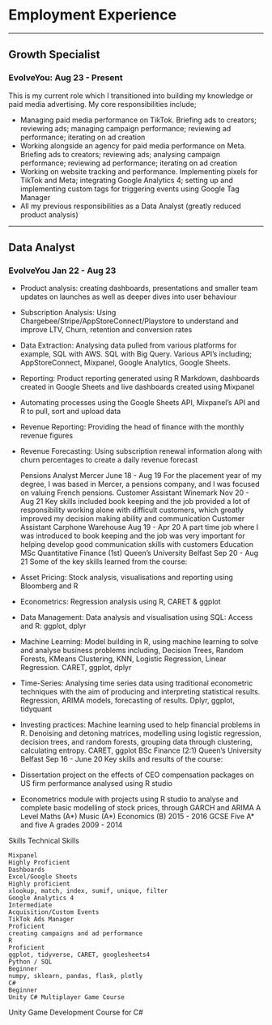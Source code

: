 
Employment Experience
============================
<hr>

## Growth Specialist
### EvolveYou: Aug 23 - Present

This is my current role which I transitioned into building my knowledge or paid media advertising. My core responsibilities include;

* Managing paid media performance on TikTok. Briefing ads to creators; reviewing ads; managing campaign performance; reviewing ad performance; iterating on ad creation
* Working alongside an agency for paid media performance on Meta. Briefing ads to creators; reviewing ads; analysing campaign performance; reviewing ad performance; iterating on ad creation
* Working on website tracking and performance. Implementing pixels for TikTok and Meta; integrating Google Analytics 4; setting up and implementing custom tags for triggering events using Google Tag Manager
* All my previous responsibilities as a Data Analyst (greatly reduced product analysis)
<hr>

## Data Analyst
### EvolveYou Jan 22 - Aug 23
* Product analysis: creating dashboards, presentations and smaller team updates on launches as well as deeper dives into user behaviour
* Subscription Analysis: Using Chargebee/Stripe/AppStoreConnect/Playstore to understand and improve LTV, Churn, retention and conversion rates
* Data Extraction: Analysing data pulled from various platforms for example, SQL with AWS. SQL with Big Query. Various API’s including; AppStoreConnect, Mixpanel, Google Analytics, Google Sheets.
* Reporting: Product reporting generated using R Markdown, dashboards created in Google Sheets and live dashboards created using Mixpanel
* Automating processes using the Google Sheets API, Mixpanel’s API and R to pull, sort and upload data
* Revenue Reporting: Providing the head of finance with the monthly revenue figures
* Revenue Forecasting: Using subscription renewal information along with churn percentages to create a daily revenue forecast


	Pensions Analyst
	Mercer
	June 18 - Aug 19
	For the placement year of my degree, I was based in Mercer, a pensions company, and I was focused on valuing French pensions. 
	Customer Assistant
	Winemark
	Nov 20 - Aug 21
	Key skills included book keeping and the job provided a lot of responsibility working alone with difficult customers, which greatly improved my decision making ability and communication
	Customer Assistant
	Carphone Warehouse
	Aug 19 - Apr 20
	A part time job where I was introduced to book keeping and the job was very important for helping develop good communication skills with customers
	Education
MSc Quantitative Finance (1st)
	Queen’s University Belfast
	Sep 20 - Aug 21
	Some of the key skills learned from the course:
* Asset Pricing: Stock analysis, visualisations and reporting using Bloomberg and R
* Econometrics: Regression analysis using R, CARET & ggplot
* Data Management: Data analysis and visualisation using SQL: Access and R: ggplot, dplyr
* Machine Learning: Model building in R, using machine learning to solve and analyse business problems including, Decision Trees, Random Forests, KMeans Clustering, KNN, Logistic Regression, Linear Regression. CARET, ggplot, dplyr
* Time-Series: Analysing time series data using traditional econometric techniques with the aim of producing and interpreting statistical results. Regression, ARIMA models, forecasting of results. Dplyr, ggplot, tidyquant
* Investing practices: Machine learning used to help financial problems in R. Denoising and detoning matrices, modelling using logistic regression, decision trees, and random forests, grouping data through clustering, calculating entropy. CARET, ggplot
	BSc Finance (2:1)
	Queen’s University Belfast
	Sep 16 - June 20
	Key skills and results of the course:
* Dissertation project on the effects of CEO compensation packages on US firm performance analysed using R studio
* Econometrics module with projects using R studio to analyse and complete basic modelling of stock prices, through GARCH and ARIMA
	A Level
	Maths (A*) Music (A*) Economics (B)
	2015 - 2016
	GCSE
	Five A* and five A grades
	2009 - 2014
	

Skills
Technical Skills
	

	

	Mixpanel
	Highly Proficient
	Dashboards
	Excel/Google Sheets
	Highly proficient
	xlookup, match, index, sumif, unique, filter
	Google Analytics 4
	Intermediate
	Acquisition/Custom Events
	TikTok Ads Manager
	Proficient
	creating campaigns and ad performance
	R
	Proficient
	ggplot, tidyverse, CARET, googlesheets4
	Python / SQL
	Beginner
	numpy, sklearn, pandas, flask, plotly
	C#
	Beginner
	Unity C# Multiplayer Game Course
Unity Game Development Course for C#